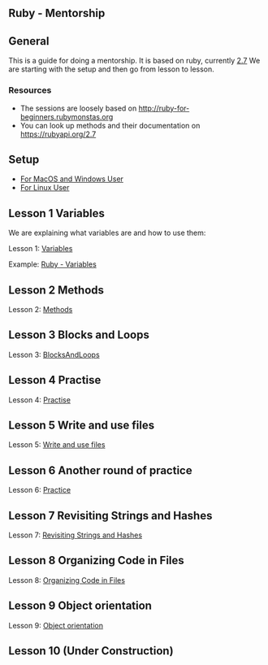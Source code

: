 ## Ruby - Mentorship

## General

This is a guide for doing a mentorship. It is based on ruby, currently [2.7](https://rubyapi.org/2.7)
We are starting with the setup and then go from lesson to lesson.

### Resources

* The sessions are loosely based on http://ruby-for-beginners.rubymonstas.org
* You can look up methods and their documentation on https://rubyapi.org/2.7

## Setup

- [For MacOS and Windows User](/lessons/setup.md#for-macos-and-windows-user)
- [For Linux User](/lessons/setup.md#for-linux-user)

## Lesson 1 Variables

We are explaining what variables are and how to use them:

Lesson 1: [Variables](/lessons/1-variables.md)

Example: [Ruby - Variables](/lessons/examples/1_variables.rb)

## Lesson 2 Methods

Lesson 2: [Methods](/lessons/2-methods.md)

## Lesson 3 Blocks and Loops

Lesson 3: [BlocksAndLoops](/lessons/3-blocks-and-loops.md)

## Lesson 4 Practise

Lesson 4: [Practise](/lessons/4-practise.md)

## Lesson 5 Write and use files

Lesson 5: [Write and use files](lessons/5-write-and-use-files.md)

## Lesson 6 Another round of practice

Lesson 6: [Practice](lessons/6-practice.md)

## Lesson 7 Revisiting Strings and Hashes

Lesson 7: [Revisiting Strings and Hashes](lessons/7-revisiting-strings-and-hashes.md)

## Lesson 8 Organizing Code in Files

Lesson 8: [Organizing Code in Files](lessons/8-organizing-code-in-files.md)

## Lesson 9 Object orientation

Lesson 9: [Object orientation](lessons/lesson-9-object-orientation.md)

## Lesson 10 (Under Construction)
